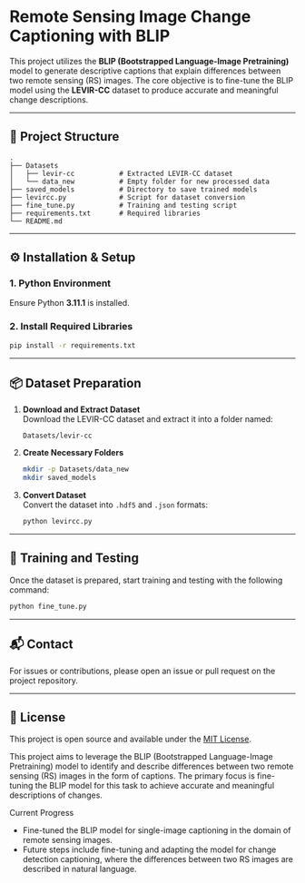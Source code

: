 # Remote Sensing Image Change Captioning with BLIP

This project utilizes the **BLIP (Bootstrapped Language-Image Pretraining)** model to generate descriptive captions that explain differences between two remote sensing (RS) images. The core objective is to fine-tune the BLIP model using the **LEVIR-CC** dataset to produce accurate and meaningful change descriptions.

---

## 📁 Project Structure

```
.
├── Datasets
│   ├── levir-cc           # Extracted LEVIR-CC dataset
│   └── data_new           # Empty folder for new processed data
├── saved_models           # Directory to save trained models
├── levircc.py             # Script for dataset conversion
├── fine_tune.py           # Training and testing script
├── requirements.txt       # Required libraries
└── README.md
```

---

## ⚙️ Installation & Setup

### 1. Python Environment
Ensure Python **3.11.1** is installed.

### 2. Install Required Libraries
```bash
pip install -r requirements.txt
```

---

## 📦 Dataset Preparation

1. **Download and Extract Dataset**  
   Download the LEVIR-CC dataset and extract it into a folder named:
   ```
   Datasets/levir-cc
   ```

2. **Create Necessary Folders**
   ```bash
   mkdir -p Datasets/data_new
   mkdir saved_models
   ```

3. **Convert Dataset**  
   Convert the dataset into `.hdf5` and `.json` formats:
   ```bash
   python levircc.py
   ```

---

## 🚀 Training and Testing

Once the dataset is prepared, start training and testing with the following command:

```bash
python fine_tune.py
```

---

## 📬 Contact

For issues or contributions, please open an issue or pull request on the project repository.

---

## 📄 License

This project is open source and available under the [MIT License](LICENSE).




This project aims to leverage the BLIP (Bootstrapped Language-Image Pretraining) model to identify and describe differences between two remote sensing (RS) images in the form of captions. The primary focus is fine-tuning the BLIP model for this task to achieve accurate and meaningful descriptions of changes.

Current Progress
* Fine-tuned the BLIP model for single-image captioning in the domain of remote sensing images.
* Future steps include fine-tuning and adapting the model for change detection captioning, where the differences between two RS images are described in natural language.
